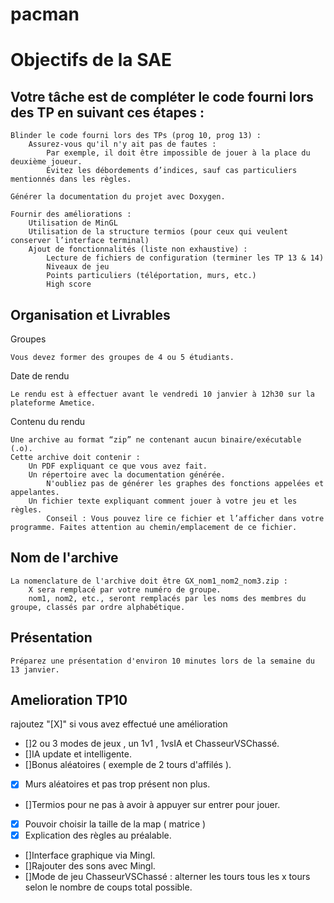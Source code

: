 # pacman
<h1>Objectifs de la SAE</h1>

<h2>Votre tâche est de compléter le code fourni lors des TP en suivant ces étapes :</h2>

    Blinder le code fourni lors des TPs (prog 10, prog 13) :
        Assurez-vous qu'il n'y ait pas de fautes :
            Par exemple, il doit être impossible de jouer à la place du deuxième joueur.
            Évitez les débordements d’indices, sauf cas particuliers mentionnés dans les règles.

    Générer la documentation du projet avec Doxygen.

    Fournir des améliorations :
        Utilisation de MinGL
        Utilisation de la structure termios (pour ceux qui veulent conserver l’interface terminal)
        Ajout de fonctionnalités (liste non exhaustive) :
            Lecture de fichiers de configuration (terminer les TP 13 & 14)
            Niveaux de jeu
            Points particuliers (téléportation, murs, etc.)
            High score

<h2>Organisation et Livrables</h2>
Groupes

    Vous devez former des groupes de 4 ou 5 étudiants.

Date de rendu

    Le rendu est à effectuer avant le vendredi 10 janvier à 12h30 sur la plateforme Ametice.

Contenu du rendu

    Une archive au format “zip” ne contenant aucun binaire/exécutable (.o).
    Cette archive doit contenir :
        Un PDF expliquant ce que vous avez fait.
        Un répertoire avec la documentation générée.
            N'oubliez pas de générer les graphes des fonctions appelées et appelantes.
        Un fichier texte expliquant comment jouer à votre jeu et les règles.
            Conseil : Vous pouvez lire ce fichier et l’afficher dans votre programme. Faites attention au chemin/emplacement de ce fichier.

<h2>Nom de l'archive</h2>

    La nomenclature de l'archive doit être GX_nom1_nom2_nom3.zip :
        X sera remplacé par votre numéro de groupe.
        nom1, nom2, etc., seront remplacés par les noms des membres du groupe, classés par ordre alphabétique.

<h2>Présentation</h2>

    Préparez une présentation d'environ 10 minutes lors de la semaine du 13 janvier.
    
<h2>Amelioration TP10</h2>

rajoutez "[X]" si vous avez effectué une amélioration

- []2 ou 3 modes de jeux , un 1v1 , 1vsIA et ChasseurVSChassé.
- []IA update et intelligente. 
- []Bonus aléatoires ( exemple de 2 tours d'affilés ).
- [x] Murs aléatoires et pas trop présent non plus.
- []Termios pour ne pas à avoir à appuyer sur entrer pour jouer.
- [x] Pouvoir choisir la taille de la map ( matrice )
- [x] Explication des règles au préalable.
- []Interface graphique via Mingl.
- []Rajouter des sons avec Mingl.
- []Mode de jeu ChasseurVSChassé : alterner les tours tous les x tours selon le nombre de coups total possible.


    

